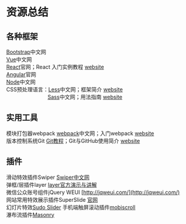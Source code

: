 # 资源总结
## 各种框架
[Bootstrap](http://www.bootcss.com/)中文网<br/>
[Vue](https://cn.vuejs.org/v2/guide/)中文网<br/>
[React](https://facebook.github.io/react/)官网；React 入门实例教程 [website](http://www.ruanyifeng.com/blog/2015/03/react.html)<br/>
[Angular](https://angular.io/)官网<br/>
[Node](http://nodejs.cn/)中文网<br/>
CSS预处理语言：[Less](http://lesscss.cn/)中文网；框架简介 [website](https://www.ibm.com/developerworks/cn/web/1207_zhaoch_lesscss/)<br/>
&nbsp;&nbsp;&nbsp;&nbsp;&nbsp;&nbsp;&nbsp;&nbsp;&nbsp;&nbsp;&nbsp;&nbsp;&nbsp;&nbsp;&nbsp;&nbsp;&nbsp;&nbsp;&nbsp;&nbsp;&nbsp;&nbsp;&nbsp;&nbsp;&nbsp;&nbsp;&nbsp;&nbsp;[Sass](https://www.sass.hk/)中文网；用法指南 [website](http://www.ruanyifeng.com/blog/2012/06/sass.html)<br/>
## 实用工具
模块打包器webpack [webpack](https://doc.webpack-china.org/concepts/)中文网；入门webpack [website](http://www.jianshu.com/p/42e11515c10f)<br>
版本控制系统Git [Git教程](https://www.liaoxuefeng.com/wiki/0013739516305929606dd18361248578c67b8067c8c017b000)；Git与GitHub使用简介 [website](http://blog.csdn.net/kingzone_2008/article/details/8533868)<br/>
## 插件
滑动特效插件Swiper [Swiper中文网](http://www.swiper.com.cn/)<br/>
弹框/层插件layer [layer官方演示与讲解](http://layer.layui.com/)<br/>
微信公众账号组件jQuery WEUI [http://jqweui.com/](http://jqweui.com/)<br/>
网站常用特效展示插件SuperSlide [官网](http://www.superslide2.com/index.html)<br/>
幻灯片特效[Sudo Slider](http://webbies.dk/SudoSlider/demos.html#basic)
手机端触屏滚动插件[mobiscroll](https://demo.mobiscroll.com/v3/jquery/datetime/date/#lang=zh)<br/>
瀑布流插件[Masonry](https://masonry.desandro.com/)<br/>
